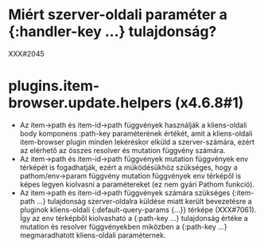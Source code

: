 
# Miért szerver-oldali paraméter a {:handler-key ...} tulajdonság?
  XXX#2045



# plugins.item-browser.update.helpers (x4.6.8#1)
- Az item->path és item-id->path függvények használják a kliens-oldali body komponens
  :path-key paraméterének értékét, amit a kliens-oldali item-browser plugin minden lekéréskor
  elküld a szerver-számára, ezért az elérhető az összes resolver és mutation függvény számára.
- Az item->path és item-id->path függvények mutation függvények env térképét is fogadhatják,
  ezért a müködésükhöz szükséges, hogy a pathom/env->param függvény mutation függvények env térképől
  is képes legyen kiolvasni a paramétereket (ez nem gyári Pathom funkció).
- Az item->path és item-id->path függvények számára szükséges {:item-path ...} tulajdonság szerver-oldalra
  küldése miatt került bevezetésre a pluginok kliens-oldali {:default-query-params {...}} térképe (XXX#7061).
  Így az env térképből kiolvasható a {:path-key ...} tulajdonság értéke a mutation és resolver függvényekben
  miközben a {:path-key ...} megmaradhatott kliens-oldali paraméternek.
